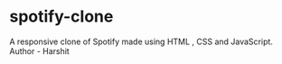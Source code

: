 # spotify-clone
A responsive clone of Spotify made using HTML , CSS and JavaScript.
Author - Harshit
